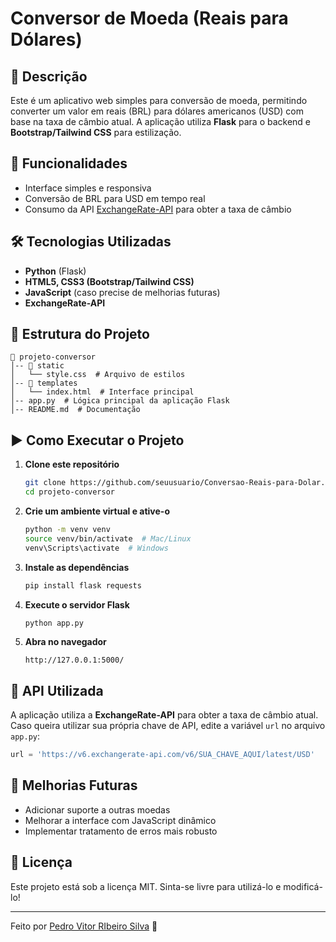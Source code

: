 # Conversor de Moeda (Reais para Dólares)

## 📌 Descrição
Este é um aplicativo web simples para conversão de moeda, permitindo converter um valor em reais (BRL) para dólares americanos (USD) com base na taxa de câmbio atual. A aplicação utiliza **Flask** para o backend e **Bootstrap/Tailwind CSS** para estilização.

## 🚀 Funcionalidades
- Interface simples e responsiva
- Conversão de BRL para USD em tempo real
- Consumo da API [ExchangeRate-API](https://www.exchangerate-api.com/) para obter a taxa de câmbio

## 🛠 Tecnologias Utilizadas
- **Python** (Flask)
- **HTML5, CSS3 (Bootstrap/Tailwind CSS)**
- **JavaScript** (caso precise de melhorias futuras)
- **ExchangeRate-API**

## 📂 Estrutura do Projeto
```
📁 projeto-conversor
│-- 📁 static
│   └── style.css  # Arquivo de estilos
│-- 📁 templates
│   └── index.html  # Interface principal
│-- app.py  # Lógica principal da aplicação Flask
│-- README.md  # Documentação
```

## ▶ Como Executar o Projeto
1. **Clone este repositório**
   ```sh
   git clone https://github.com/seuusuario/Conversao-Reais-para-Dolar.git
   cd projeto-conversor
   ```

2. **Crie um ambiente virtual e ative-o**
   ```sh
   python -m venv venv
   source venv/bin/activate  # Mac/Linux
   venv\Scripts\activate  # Windows
   ```

3. **Instale as dependências**
   ```sh
   pip install flask requests
   ```

4. **Execute o servidor Flask**
   ```sh
   python app.py
   ```

5. **Abra no navegador**
   ```
   http://127.0.0.1:5000/
   ```

## 📌 API Utilizada
A aplicação utiliza a **ExchangeRate-API** para obter a taxa de câmbio atual. Caso queira utilizar sua própria chave de API, edite a variável `url` no arquivo `app.py`:
```python
url = 'https://v6.exchangerate-api.com/v6/SUA_CHAVE_AQUI/latest/USD'
```

## 🎯 Melhorias Futuras
- Adicionar suporte a outras moedas
- Melhorar a interface com JavaScript dinâmico
- Implementar tratamento de erros mais robusto

## 📝 Licença
Este projeto está sob a licença MIT. Sinta-se livre para utilizá-lo e modificá-lo!

---

Feito por [Pedro Vitor RIbeiro Silva](https://github.com/Pedro-Vitor-Ribeiro-Silva) 🚀

